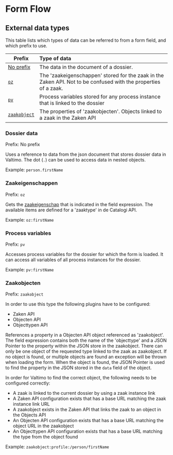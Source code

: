 # Form Flow

## External data types

This table lists which types of data can be referred to from a form field, and which prefix to use.

| Prefix                        | Type of data                                                                                                    |
|-------------------------------|:----------------------------------------------------------------------------------------------------------------|
| [No prefix](#dossier-data)    | The data in the document of a dossier.                                                                          |
| [`oz`](#zaakeigenschappen)    | The 'zaakeigenschappen' stored for the zaak in the Zaken API. Not to be confused with the properties of a zaak. |
| [`pv`](#process-variables)    | Process variables stored for any process instance that is linked to the dossier                                 |
| [`zaakobject`](#zaakobjecten) | The properties of 'zaakobjecten'. Objects linked to a zaak in the Zaken API                                     |


### Dossier data
Prefix: No prefix

Uses a reference to data from the json document that stores dossier data in Valtimo. The dot (`.`) can be used to access
data in nested objects.

Example: `person.firstName`

### Zaakeigenschappen
Prefix: `oz`

Gets the [zaakeigenschap](https://zaken-api.vng.cloud/api/v1/schema/#operation/zaakeigenschap_list) that is indicated in 
the field expression. The available items are defined for a 'zaaktype' in de Catalogi API.

Example: `oz:firstName`

### Process variables
Prefix: `pv`

Accesses process variables for the dossier for which the form is loaded. It can access all variables of all process 
instances for the dossier. 

Example: `pv:firstName`

### Zaakobjecten
Prefix: `zaakobject`

In order to use this type the following plugins have to be configured:
- Zaken API
- Objecten API
- Objecttypen API

References a property in a Objecten API object referenced as 'zaakobject'. The field expression contains both the name 
of the 'objecttype' and a JSON Pointer to the property within the JSON store in the zaakobject. There can only be one
object of the requested type linked to the zaak as zaakobject. If no object is found, or multiple objects are found
an exception will be thrown when loading the form. When the object is found, the JSON Pointer is used to find the
property in the JSON stored in the `data` field of the object.

In order for Valtimo to find the correct object, the following needs to be configured correctly:
- A zaak is linked to the current dossier by using a zaak instance link
- A Zaken API configuration exists that has a base URL matching the zaak instance link URL
- A zaakobject exists in the Zaken API that links the zaak to an object in the Objects API
- An Objecten API configuration exists that has a base URL matching the object URL in the zaakobject
- An Objecttypen API configuration exists that has a base URL matching the type from the object found

Example: `zaakobject:profile:/person/firstName`